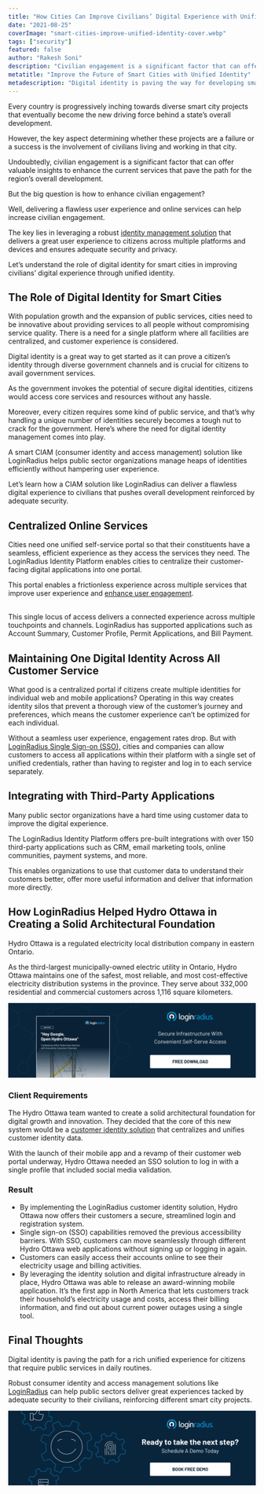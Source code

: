 ```yaml
---
title: "How Cities Can Improve Civilians’ Digital Experience with Unified Identity"
date: "2021-08-25"
coverImage: "smart-cities-improve-unified-identity-cover.webp"
tags: ["security"]
featured: false
author: "Rakesh Soni"
description: "Civilian engagement is a significant factor that can offer valuable insights to enhance the current services that pave the path for the region’s overall development. This post highlights the role of digital identities in supporting the idea of smart cities."
metatitle: "Improve the Future of Smart Cities with Unified Identity"
metadescription: "Digital identity is paving the way for developing smart cities that helps to deliver a unified customer experience to civilians. Here’s an insightful read."
---
```


Every country is progressively inching towards diverse smart city projects that eventually become the new driving force behind a state’s overall development. 

However, the key aspect determining whether these projects are a failure or a success is the involvement of civilians living and working in that city. 

Undoubtedly, civilian engagement is a significant factor that can offer valuable insights to enhance the current services that pave the path for the region’s overall development. 

But the big question is how to enhance civilian engagement?

Well, delivering a flawless user experience and online services can help increase civilian engagement. 

The key lies in leveraging a robust [identity management solution](https://www.loginradius.com/b2b-identity/) that delivers a great user experience to citizens across multiple platforms and devices and ensures adequate security and privacy. 

Let’s understand the role of digital identity for smart cities in improving civilians’ digital experience through unified identity.


## The Role of Digital Identity for Smart Cities

With population growth and the expansion of public services, cities need to be innovative about providing services to all people without compromising service quality. There is a need for a single platform where all facilities are centralized, and customer experience is considered.

Digital identity is a great way to get started as it can prove a citizen’s identity through diverse government channels and is crucial for citizens to avail government services. 

As the government invokes the potential of secure digital identities, citizens would access core services and resources without any hassle. 

Moreover, every citizen requires some kind of public service, and that’s why handling a unique number of identities securely becomes a tough nut to crack for the government. Here’s where the need for digital identity management comes into play. 

A smart CIAM (consumer identity and access management) solution like LoginRadius helps public sector organizations manage heaps of identities efficiently without hampering user experience. 

Let’s learn how a CIAM solution like LoginRadius can deliver a flawless digital experience to civilians that pushes overall development reinforced by adequate security.


## Centralized Online Services

Cities need one unified self-service portal so that their constituents have a seamless, efficient experience as they access the services they need. The LoginRadius Identity Platform enables cities to centralize their customer-facing digital applications into one portal. 

This portal enables a frictionless experience across multiple services that improve user experience and [enhance user engagement](https://www.loginradius.com/customer-experience-solutions/). 

 \
This single locus of access delivers a connected experience across multiple touchpoints and channels. LoginRadius has supported applications such as Account Summary, Customer Profile, Permit Applications, and Bill Payment. 


## Maintaining One Digital Identity Across All Customer Service

What good is a centralized portal if citizens create multiple identities for individual web and mobile applications? Operating in this way creates identity silos that prevent a thorough view of the customer’s journey and preferences, which means the customer experience can’t be optimized for each individual.

Without a seamless user experience, engagement rates drop. But with [LoginRadius Single Sign-on (SSO),](https://www.loginradius.com/single-sign-on/) cities and companies can allow customers to access all applications within their platform with a single set of unified credentials, rather than having to register and log in to each service separately. 


## Integrating with Third-Party Applications

Many public sector organizations have a hard time using customer data to improve the digital experience. 

The LoginRadius Identity Platform offers pre-built integrations with over 150 third-party applications such as CRM, email marketing tools, online communities, payment systems, and more.

This enables organizations to use that customer data to understand their customers better, offer more useful information and deliver that information more directly.


## How LoginRadius Helped Hydro Ottawa in Creating a Solid Architectural Foundation 

Hydro Ottawa is a regulated electricity local distribution company in eastern Ontario. 

As the third-largest municipally-owned electric utility in Ontario, Hydro Ottawa maintains one of the safest, most reliable, and most cost-effective electricity distribution systems in the province.  They serve about 332,000 residential and commercial customers across 1,116 square kilometers.

[![smart-cities-improve-unified-identity-Hydro-Ottawa](smart-cities-improve-unified-identity-Hydro-Ottawa.webp)](https://www.loginradius.com/resource/case-study-page-hydro-ottawa/)


### Client Requirements 

The Hydro Ottawa team wanted to create a solid architectural foundation for digital growth and innovation. They decided that the core of this new system would be a [customer identity solution](https://www.loginradius.com/)  that centralizes and unifies customer identity data.

With the launch of their mobile app and a revamp of their customer web portal underway, Hydro Ottawa needed an SSO solution to log in with a single profile that included social media validation.


### Result



* By implementing the LoginRadius customer identity solution, Hydro Ottawa now offers their customers a secure, streamlined login and registration system. 
* Single sign-on (SSO) capabilities removed the previous accessibility barriers. With SSO, customers can move seamlessly through different Hydro Ottawa web applications without signing up or logging in again. 
* Customers can easily access their accounts online to see their electricity usage and billing activities.
* By leveraging the identity solution and digital infrastructure already in place, Hydro Ottawa was able to release an award-winning mobile application. It’s the first app in North America that lets customers track their household’s electricity usage and costs, access their billing information, and find out about current power outages using a single tool.


## Final Thoughts 

Digital identity is paving the path for a rich unified experience for citizens that require public services in daily routines. 

Robust consumer identity and access management solutions like [LoginRadius](https://www.loginradius.com/contact-sales/) can help public sectors deliver great experiences tacked by adequate security to their civilians, reinforcing different smart city projects. 


[![LoginRadius Book a Demo](../../assets/book-a-demo-loginradius.webp)](https://www.loginradius.com/contact-us?utm_source=blog&utm_medium=web&utm_campaign=smart-cities-improve-unified-identity)

